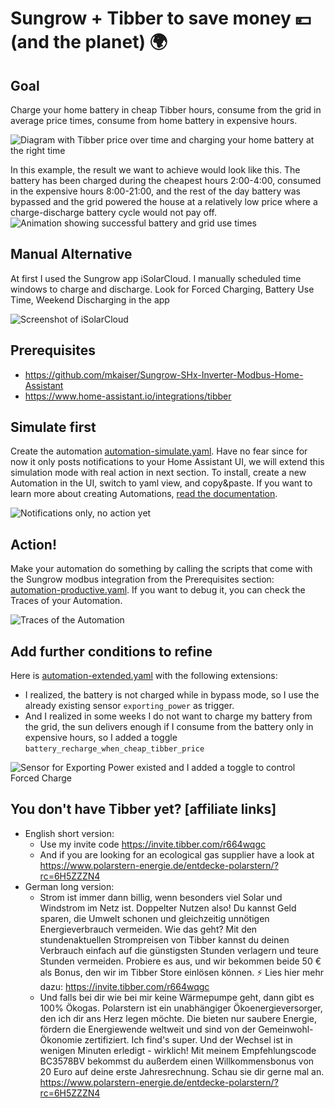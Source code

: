 # Sungrow + Tibber to save money 💴 (and the planet) 🌍

## Goal
Charge your home battery in cheap Tibber hours, consume from the grid in average price times, consume from home battery in expensive hours.

![Diagram with Tibber price over time and charging your home battery at the right time](Tibber_2024-12-12.jpg)

In this example, the result we want to achieve would look like this. The battery has been charged during the cheapest hours 2:00-4:00, consumed in the expensive hours 8:00-21:00, and the rest of the day battery was bypassed and the grid powered the house at a relatively low price where a charge-discharge battery cycle would not pay off.
![Animation showing successful battery and grid use times](Tibber_2024-12-12_sungrow.gif)

## Manual Alternative
At first I used the Sungrow app iSolarCloud. I manually scheduled time windows to charge and discharge. Look for Forced Charging, Battery Use Time, Weekend Discharging in the app

![Screenshot of iSolarCloud](iSolarCloud_Forced_Charging_and_Battery_Use_Time.jpg)

## Prerequisites
* https://github.com/mkaiser/Sungrow-SHx-Inverter-Modbus-Home-Assistant
* https://www.home-assistant.io/integrations/tibber

## Simulate first
Create the automation [automation-simulate.yaml](automation-simulate.yaml). Have no fear since for now it only posts notifications to your Home Assistant UI, we will extend this simulation mode with real action in next section. To install, create a new Automation in the UI, switch to yaml view, and copy&paste. If you want to learn more about creating Automations, [read the documentation](https://www.home-assistant.io/docs/automation/editor/).

![Notifications only, no action yet](Simulate.jpg)

## Action!
Make your automation do something by calling the scripts that come with the Sungrow modbus integration from the Prerequisites section: [automation-productive.yaml](automation-productive.yaml). If you want to debug it, you can check the Traces of your Automation.

![Traces of the Automation](Traces_of_the_Automation.jpg)

## Add further conditions to refine
Here is [automation-extended.yaml](automation-extended.yaml) with the following extensions:
* I realized, the battery is not charged while in bypass mode, so I use the already existing sensor `exporting_power` as trigger.
* And I realized in some weeks I do not want to charge my battery from the grid, the sun delivers enough if I consume from the battery only in expensive hours, so I added a toggle `battery_recharge_when_cheap_tibber_price`

![Sensor for Exporting Power existed and I added a toggle to control Forced Charge](Toggle_Recharge.jpg)

## You don't have Tibber yet? \[affiliate links\]
* English short version:
  * Use my invite code https://invite.tibber.com/r664wqgc
  * And if you are looking for an ecological gas supplier have a look at https://www.polarstern-energie.de/entdecke-polarstern/?rc=6H5ZZZN4 
* German long version:
  * Strom ist immer dann billig, wenn besonders viel Solar und Windstrom im Netz ist. Doppelter Nutzen also! Du kannst Geld sparen, die Umwelt schonen und gleichzeitig unnötigen Energieverbrauch vermeiden. Wie das geht? Mit den stundenaktuellen Strompreisen von Tibber kannst du deinen Verbrauch einfach auf die günstigsten Stunden verlagern und teure Stunden vermeiden. Probiere es aus, und wir bekommen beide 50 € als Bonus, den wir im Tibber Store einlösen können. ⚡ Lies hier mehr dazu: https://invite.tibber.com/r664wqgc
  * Und falls bei dir wie bei mir keine Wärmepumpe geht, dann gibt es 100% Ökogas. Polarstern ist ein unabhängiger Ökoenergieversorger, den ich dir ans Herz legen möchte. Die bieten nur saubere Energie, fördern die Energiewende weltweit und sind von der Gemeinwohl-Ökonomie zertifiziert. Ich find's super. Und der Wechsel ist in wenigen Minuten erledigt - wirklich! Mit meinem Empfehlungscode BC3578BV bekommst du außerdem einen Willkommensbonus von 20 Euro auf deine erste Jahresrechnung. Schau sie dir gerne mal an. https://www.polarstern-energie.de/entdecke-polarstern/?rc=6H5ZZZN4

